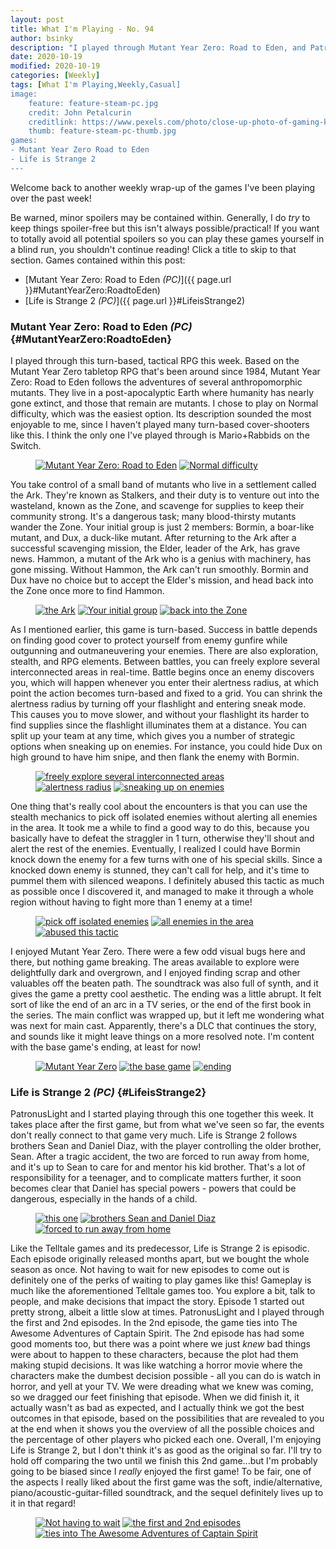 ```yaml
---
layout: post
title: What I'm Playing - No. 94
author: bsinky
description: "I played through Mutant Year Zero: Road to Eden, and PatronusLight and I started Life is Strange 2."
date: 2020-10-19
modified: 2020-10-19
categories: [Weekly]
tags: [What I'm Playing,Weekly,Casual]
image:
    feature: feature-steam-pc.jpg
    credit: John Petalcurin
    creditlink: https://www.pexels.com/photo/close-up-photo-of-gaming-keyboard-2115257/
    thumb: feature-steam-pc-thumb.jpg
games:
- Mutant Year Zero Road to Eden
- Life is Strange 2
---
```


Welcome back to another weekly wrap-up of the games I've been playing over the
past week!

Be warned, minor spoilers may be contained within. Generally, I do *try* to keep
things spoiler-free but this isn't always possible/practical! If you want to
totally avoid all potential spoilers so you can play these games yourself in a
blind run, you shouldn't continue reading! Click a title to skip to that section.
Games contained within this post:

 - [Mutant Year Zero: Road to Eden *(PC)*]({{ page.url }}#MutantYearZero:RoadtoEden)
 - [Life is Strange 2 *(PC)*]({{ page.url }}#LifeisStrange2)

<!--more-->

### Mutant Year Zero: Road to Eden *(PC)*    {#MutantYearZero:RoadtoEden}

I played through this turn-based, tactical RPG this week. Based on the Mutant
Year Zero tabletop RPG that's been around since 1984, Mutant Year Zero: Road to
Eden follows the adventures of several anthropomorphic mutants. They live in a
post-apocalyptic Earth where humanity has nearly gone extinct, and those that
remain are mutants. I chose to play on Normal difficulty, which was the easiest
option. Its description sounded the most enjoyable to me, since I haven't played
many turn-based cover-shooters like this. I think the only one I've played
through is Mario+Rabbids on the Switch.

<figure class="half">
    <a href="https://i.imgur.com/c4mAOu2.jpg"><img src="https://i.imgur.com/c4mAOu2m.jpg" alt="Mutant Year Zero: Road to Eden"/></a>
    <a href="https://i.imgur.com/Uz37yTh.jpg"><img src="https://i.imgur.com/Uz37yThm.jpg" alt="Normal difficulty"/></a>
</figure>

You take control of a small band of mutants who live in a settlement called the
Ark. They're known as Stalkers, and their duty is to venture out into the
wasteland, known as the Zone, and scavenge for supplies to keep their community
strong. It's a dangerous task; many blood-thirsty mutants wander the Zone. Your
initial group is just 2 members: Bormin, a boar-like mutant, and Dux, a
duck-like mutant. After returning to the Ark after a successful scavenging
mission, the Elder, leader of the Ark, has grave news. Hammon, a mutant of the
Ark who is a genius with machinery, has gone missing. Without Hammon, the Ark
can't run smoothly. Bormin and Dux have no choice but to accept the Elder's
mission, and head back into the Zone once more to find Hammon.

<figure class="third">
    <a href="https://i.imgur.com/ZhAoxJz.jpg"><img src="https://i.imgur.com/ZhAoxJzm.jpg" alt="the Ark"/></a>
    <a href="https://i.imgur.com/qyPp54e.jpg"><img src="https://i.imgur.com/qyPp54em.jpg" alt="Your initial group"/></a>
    <a href="https://i.imgur.com/5iGVelm.jpg"><img src="https://i.imgur.com/5iGVelmm.jpg" alt="back into the Zone"/></a>
</figure>

As I mentioned earlier, this game is turn-based. Success in battle depends on
finding good cover to protect yourself from enemy gunfire while outgunning and
outmaneuvering your enemies. There are also exploration, stealth, and RPG
elements. Between battles, you can freely explore several interconnected areas
in real-time. Battle begins once an enemy discovers you, which will happen
whenever you enter their alertness radius, at which point the action becomes
turn-based and fixed to a grid. You can shrink the alertness radius by turning
off your flashlight and entering sneak mode. This causes you to move slower, and
without your flashlight its harder to find supplies since the flashlight
illuminates them at a distance. You can split up your team at any time, which
gives you a number of strategic options when sneaking up on enemies. For
instance, you could hide Dux on high ground to have him snipe, and then flank
the enemy with Bormin.

<figure class="third">
    <a href="https://i.imgur.com/UhlSOHh.jpg"><img src="https://i.imgur.com/UhlSOHhm.jpg" alt="freely explore several interconnected areas"/></a>
    <a href="https://i.imgur.com/r29Z42t.jpg"><img src="https://i.imgur.com/r29Z42tm.jpg" alt="alertness radius"/></a>
    <a href="https://i.imgur.com/WLgRnBm.jpg"><img src="https://i.imgur.com/WLgRnBmm.jpg" alt="sneaking up on enemies"/></a>
</figure>

One thing that's really cool about the encounters is that you can use the
stealth mechanics to pick off isolated enemies without alerting all enemies in
the area. It took me a while to find a good way to do this, because you
basically have to defeat the straggler in 1 turn, otherwise they'll shout and
alert the rest of the enemies. Eventually, I realized I could have Bormin knock
down the enemy for a few turns with one of his special skills. Since a knocked
down enemy is stunned, they can't call for help, and it's time to pummel them
with silenced weapons. I definitely abused this tactic as much as possible once
I discovered it, and managed to make it through a whole region without having to
fight more than 1 enemy at a time!

<figure class="third">
    <a href="https://i.imgur.com/vzu4s57.jpg"><img src="https://i.imgur.com/vzu4s57m.jpg" alt="pick off isolated enemies"/></a>
    <a href="https://i.imgur.com/Zm6D1Yk.jpg"><img src="https://i.imgur.com/Zm6D1Ykm.jpg" alt="all enemies in the area"/></a>
    <a href="https://i.imgur.com/TBkC1N3.jpg"><img src="https://i.imgur.com/TBkC1N3m.jpg" alt="abused this tactic"/></a>
</figure>

I enjoyed Mutant Year Zero. There were a few odd visual bugs here and there, but
nothing game breaking. The areas available to explore were delightfully dark and
overgrown, and I enjoyed finding scrap and other valuables off the beaten path.
The soundtrack was also full of synth, and it gives the game a pretty cool
aesthetic. The ending was a little abrupt. It felt sort of like the end of an
arc in a TV series, or the end of the first book in the series. The main
conflict was wrapped up, but it left me wondering what was next for main cast.
Apparently, there's a DLC that continues the story, and sounds like it might
leave things on a more resolved note. I'm content with the base game's ending,
at least for now!

<figure class="third">
    <a href="https://i.imgur.com/VUazUUV.jpg"><img src="https://i.imgur.com/VUazUUVm.jpg" alt="Mutant Year Zero"/></a>
    <a href="https://i.imgur.com/3AMDKSX.jpg"><img src="https://i.imgur.com/3AMDKSXm.jpg" alt="the base game"/></a>
    <a href="https://i.imgur.com/SzEhKY7.jpg"><img src="https://i.imgur.com/SzEhKY7m.jpg" alt="ending"/></a>
</figure>

### Life is Strange 2 *(PC)*    {#LifeisStrange2}

PatronusLight and I started playing through this one together this week. It
takes place after the first game, but from what we've seen so far, the events
don't really connect to that game very much. Life is Strange 2 follows brothers
Sean and Daniel Diaz, with the player controlling the older brother, Sean. After
a tragic accident, the two are forced to run away from home, and it's up to Sean
to care for and mentor his kid brother. That's a lot of responsibility for a
teenager, and to complicate matters further, it soon becomes clear that Daniel
has special powers - powers that could be dangerous, especially in the hands of
a child.

<figure class="third">
    <a href="https://i.imgur.com/D2OUhtV.jpg"><img src="https://i.imgur.com/D2OUhtVm.jpg" alt="this one"/></a>
    <a href="https://i.imgur.com/JdNqPPU.jpg"><img src="https://i.imgur.com/JdNqPPUm.jpg" alt="brothers Sean and Daniel Diaz"/></a>
    <a href="https://i.imgur.com/4yhvUqn.jpg"><img src="https://i.imgur.com/4yhvUqnm.jpg" alt="forced to run away from home"/></a>
</figure>

Like the Telltale games and its predecessor, Life is Strange 2 is episodic. Each
episode originally released months apart, but we bought the whole season as
once. Not having to wait for new episodes to come out is definitely one of the
perks of waiting to play games like this! Gameplay is much like the
aforementioned Telltale games too. You explore a bit, talk to people, and make
decisions that impact the story. Episode 1 started out pretty strong, albeit a
little slow at times. PatronusLight and I played through the first and 2nd
episodes. In the 2nd episode, the game ties into The Awesome Adventures of
Captain Spirit. The 2nd episode has had some good moments too, but there was a
point where we just *knew* bad things were about to happen to these characters,
because the plot had them making stupid decisions. It was like watching a horror
movie where the characters make the dumbest decision possible - all you can do
is watch in horror, and yell at your TV. We were dreading what we knew was
coming, so we dragged our feet finishing that episode. When we did finish it, it
actually wasn't as bad as expected, and I actually think we got the best
outcomes in that episode, based on the possibilities that are revealed to you at
the end when it shows you the overview of all the possible choices and the
percentage of other players who picked each one. Overall, I'm enjoying Life is
Strange 2, but I don't think it's as good as the original so far. I'll try to
hold off comparing the two until we finish this 2nd game...but I'm probably
going to be biased since I *really* enjoyed the first game! To be fair, one of
the aspects I really liked about the first game was the soft, indie/alternative,
piano/acoustic-guitar-filled soundtrack, and the sequel definitely lives up to
it in that regard!

<figure class="third">
    <a href="https://i.imgur.com/RfHDZta.jpg"><img src="https://i.imgur.com/RfHDZtam.jpg" alt="Not having to wait"/></a>
    <a href="https://i.imgur.com/X73mSGI.jpg"><img src="https://i.imgur.com/X73mSGIm.jpg" alt="the first and 2nd episodes"/></a>
    <a href="https://i.imgur.com/fITvv6x.jpg"><img src="https://i.imgur.com/fITvv6xm.jpg" alt="ties into The Awesome Adventures of Captain Spirit"/></a>
</figure>

